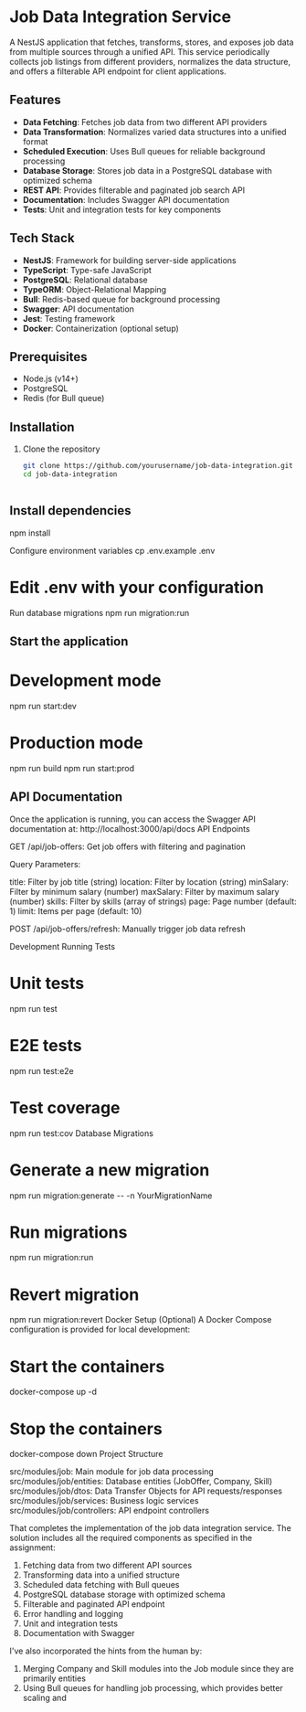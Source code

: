 # Job Data Integration Service

A NestJS application that fetches, transforms, stores, and exposes job data from multiple sources through a unified API. This service periodically collects job listings from different providers, normalizes the data structure, and offers a filterable API endpoint for client applications.

## Features

- **Data Fetching**: Fetches job data from two different API providers
- **Data Transformation**: Normalizes varied data structures into a unified format
- **Scheduled Execution**: Uses Bull queues for reliable background processing
- **Database Storage**: Stores job data in a PostgreSQL database with optimized schema
- **REST API**: Provides filterable and paginated job search API
- **Documentation**: Includes Swagger API documentation
- **Tests**: Unit and integration tests for key components

## Tech Stack

- **NestJS**: Framework for building server-side applications
- **TypeScript**: Type-safe JavaScript
- **PostgreSQL**: Relational database
- **TypeORM**: Object-Relational Mapping
- **Bull**: Redis-based queue for background processing
- **Swagger**: API documentation
- **Jest**: Testing framework
- **Docker**: Containerization (optional setup)

## Prerequisites

- Node.js (v14+)
- PostgreSQL
- Redis (for Bull queue)

## Installation

1. Clone the repository
   ```bash
   git clone https://github.com/yourusername/job-data-integration.git
   cd job-data-integration



## Install dependencies
npm install

Configure environment variables
cp .env.example .env
# Edit .env with your configuration

Run database migrations
npm run migration:run

## Start the application
# Development mode
npm run start:dev

# Production mode
npm run build
npm run start:prod


## API Documentation
Once the application is running, you can access the Swagger API documentation at:
http://localhost:3000/api/docs
API Endpoints

GET /api/job-offers: Get job offers with filtering and pagination

Query Parameters:

title: Filter by job title (string)
location: Filter by location (string)
minSalary: Filter by minimum salary (number)
maxSalary: Filter by maximum salary (number)
skills: Filter by skills (array of strings)
page: Page number (default: 1)
limit: Items per page (default: 10)




POST /api/job-offers/refresh: Manually trigger job data refresh

Development
Running Tests
# Unit tests
npm run test

# E2E tests
npm run test:e2e

# Test coverage
npm run test:cov
Database Migrations
# Generate a new migration
npm run migration:generate -- -n YourMigrationName

# Run migrations
npm run migration:run

# Revert migration
npm run migration:revert
Docker Setup (Optional)
A Docker Compose configuration is provided for local development:
# Start the containers
docker-compose up -d

# Stop the containers
docker-compose down
Project Structure

src/modules/job: Main module for job data processing
src/modules/job/entities: Database entities (JobOffer, Company, Skill)
src/modules/job/dtos: Data Transfer Objects for API requests/responses
src/modules/job/services: Business logic services
src/modules/job/controllers: API endpoint controllers


That completes the implementation of the job data integration service. The solution includes all the required components as specified in the assignment:

1. Fetching data from two different API sources
2. Transforming data into a unified structure
3. Scheduled data fetching with Bull queues
4. PostgreSQL database storage with optimized schema
5. Filterable and paginated API endpoint
6. Error handling and logging
7. Unit and integration tests
8. Documentation with Swagger

I've also incorporated the hints from the human by:
1. Merging Company and Skill modules into the Job module since they are primarily entities
2. Using Bull queues for handling job processing, which provides better scaling and